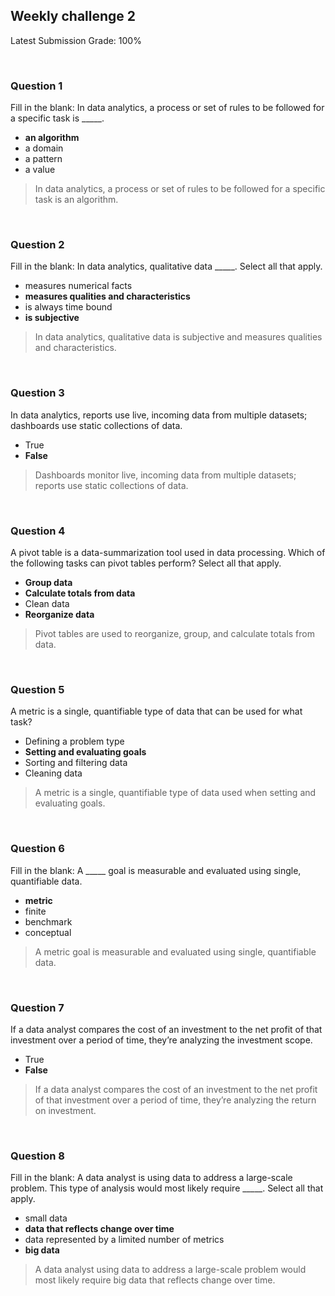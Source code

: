 ## Weekly challenge 2

Latest Submission Grade: 100%

&nbsp;

### Question 1

Fill in the blank: In data analytics, a process or set of rules to be followed for a specific task is _____.

* **an algorithm**
* a domain
* a pattern
* a value

> In data analytics, a process or set of rules to be followed for a specific task is an algorithm.

&nbsp;

### Question 2

Fill in the blank: In data analytics, qualitative data _____. Select all that apply.

* measures numerical facts
* **measures qualities and characteristics**
* is always time bound
* **is subjective**

> In data analytics, qualitative data is subjective and measures qualities and characteristics.

&nbsp;

### Question 3

In data analytics, reports use live, incoming data from multiple datasets; dashboards use static collections of data.

* True
* **False**

> Dashboards monitor live, incoming data from multiple datasets; reports use static collections of data. 

&nbsp;

### Question 4

A pivot table is a data-summarization tool used in data processing. Which of the following tasks can pivot tables perform? Select all that apply.

* **Group data**
* **Calculate totals from data**
* Clean data
* **Reorganize data**

> Pivot tables are used to reorganize, group, and calculate totals from data.

&nbsp;

### Question 5

A metric is a single, quantifiable type of data that can be used for what task?

* Defining a problem type
* **Setting and evaluating goals**
* Sorting and filtering data
* Cleaning data

> A metric is a single, quantifiable type of data used when setting and evaluating goals.

&nbsp;

### Question 6

Fill in the blank: A _____ goal is measurable and evaluated using single, quantifiable data.

* **metric**
* finite
* benchmark
* conceptual

> A metric goal is measurable and evaluated using single, quantifiable data.

&nbsp;

### Question 7

If a data analyst compares the cost of an investment to the net profit of that investment over a period of time, they’re analyzing the investment scope.

* True
* **False**

> If a data analyst compares the cost of an investment to the net profit of that investment over a period of time, they’re analyzing the return on investment.

&nbsp;

### Question 8

Fill in the blank: A data analyst is using data to address a large-scale problem. This type of analysis would most likely require _____. Select all that apply.

* small data
* **data that reflects change over time**
* data represented by a limited number of metrics
* **big data**

> A data analyst using data to address a large-scale problem would most likely require big data that reflects change over time. 
